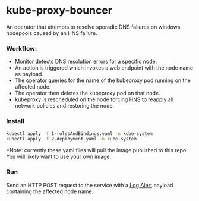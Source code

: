 # kube-proxy-bouncer
An operator that attempts to resolve sporadic DNS failures on windows nodepools caused by an HNS failure.

### Workflow:
* Monitor detects DNS resolution errors for a specific node. 
* An action is triggered which invokes a web endpoint with the node name as payload. 
* The operator queries for the name of the kubeproxy pod running on the affected node.
* The operator then deletes the kubeproxy pod on that node.
* kubeproxy is rescheduled on the node forcing HNS to reapply all network policies and restoring the node.

### Install
```bash
kubectl apply -f 1-rolesAndBindings.yaml -n kube-system
kubectl apply -f 2-deployment.yaml -n kube-system
```
*Note: currently these yaml files will pull the image published to this repo. You will likely want to use your own image.

### Run
Send an HTTP POST request to the service with a [Log Alert](https://learn.microsoft.com/azure/azure-monitor/alerts/alerts-common-schema-definitions#log-alerts) payload containing the affected node name. 
